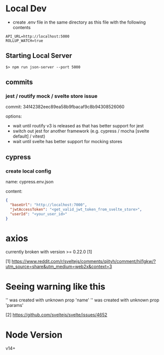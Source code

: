 # Local Dev

- create .env file in the same directory as this file with the following contents

```
API_URL=http://localhost:5000
ROLLUP_WATCH=true
```


## Starting Local Server

```shell
$> npm run json-server --port 5000
```

## commits

### jest / routify mock / svelte store issue

commit: 34f42382eec89ea58b9fbacaf9c8b94308526060

options:

- wait until routify v3 is released as that has better support for jest
- switch out jest for another framework (e.g. cypress / mocha [svelte default] / vitest)
- wait until svelte has better support for mocking stores

## cypress

### create local config

name: cypress.env.json

content:

```json
{
  "baseUrl": "http://localhost:7000",
  "jwtAccessToken": "<get_valid_jwt_token_from_svelte_store>",
  "userId": "<your_user_id>"
}
```


# axios

currently broken with version >= 0.22.0 [1]

[1] https://www.reddit.com/r/sveltejs/comments/qiityh/comment/hil1gkw/?utm_source=share&utm_medium=web2x&context=3


# Seeing warning like this

'<App>' was created with unknown prop 'name'
'<NotFound>' was created with unknown prop 'params'

[2] https://github.com/sveltejs/svelte/issues/4652

# Node Version

v14+
